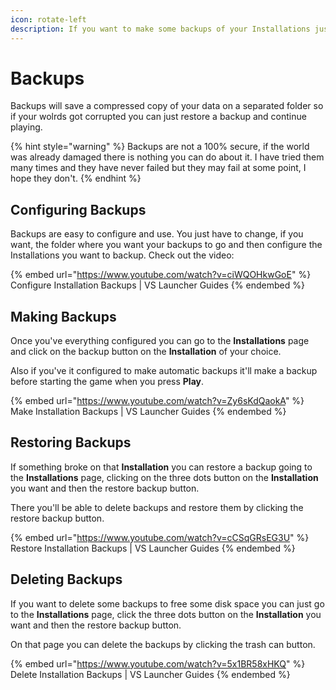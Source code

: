 ```yaml
---
icon: rotate-left
description: If you want to make some backups of your Installations just follow this guide.
---
```


# Backups

Backups will save a compressed copy of your data on a separated folder so if your wolrds got corrupted you can just restore a backup and continue playing.

{% hint style="warning" %}
Backups are not a 100% secure, if the world was already damaged there is nothing you can do about it. I have tried them many times and they have never failed but they may fail at some point, I hope they don't.
{% endhint %}

## Configuring Backups

Backups are easy to configure and use. You just have to change, if you want, the folder where you want your backups to go and then configure the Installations you want to backup. Check out the video:

{% embed url="https://www.youtube.com/watch?v=ciWQOHkwGoE" %}
Configure Installation Backups | VS Launcher Guides
{% endembed %}

## Making Backups

Once you've everything configured you can go to the **Installations** page and click on the backup button on the **Installation** of your choice.

Also if you've it configured to make automatic backups it'll make a backup before starting the game when you press **Play**.

{% embed url="https://www.youtube.com/watch?v=Zy6sKdQaokA" %}
Make Installation Backups | VS Launcher Guides
{% endembed %}

## Restoring Backups

If something broke on that **Installation** you can restore a backup going to the **Installations** page, clicking on the three dots button on the **Installation** you want and then the restore backup button.

There you'll be able to delete backups and restore them by clicking the restore backup button.

{% embed url="https://www.youtube.com/watch?v=cCSqGRsEG3U" %}
Restore Installation Backups | VS Launcher Guides
{% endembed %}

## Deleting Backups

If you want to delete some backups to free some disk space you can just go to the **Installations** page, click the three dots button on the **Installation** you want and then the restore backup button.

On that page you can delete the backups by clicking the trash can button.

{% embed url="https://www.youtube.com/watch?v=5x1BR58xHKQ" %}
Delete Installation Backups | VS Launcher Guides
{% endembed %}

